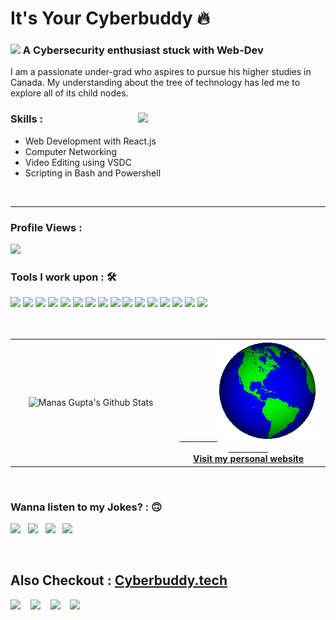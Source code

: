 # It's Your Cyberbuddy :fire:
### <img src="https://media.giphy.com/media/VgCDAzcKvsR6OM0uWg/giphy.gif" width="50"> A Cybersecurity enthusiast stuck with Web-Dev

I am a passionate under-grad who aspires to pursue his higher studies in Canada. My understanding about the tree of technology has led me to explore all of its child nodes.

### Skills : <img align="right" src="https://user-images.githubusercontent.com/70315395/145582148-a68a7e0f-a384-4086-861c-0edcc3309f54.png" width="300px">

- Web Development with React.js
- Computer Networking
- Video Editing using VSDC
- Scripting in Bash and Powershell
<br>
<hr>

  ### Profile Views : 
  <img src="https://profile-counter.glitch.me/cyberbuddy-manas/count.svg" />
  <br>
  
  ### Tools I work upon : 🛠

<img src="https://img.shields.io/badge/c++%20-%2300599C.svg?&style=for-the-badge&logo=c%2B%2B&logoColor=white">   <img src="https://img.shields.io/badge/python%20-%2314354C.svg?&style=for-the-badge&logo=python&logoColor=white">   <img src="https://img.shields.io/badge/javascript%20-%23323330.svg?&style=for-the-badge&logo=javascript&logoColor=%23F7DF1E">  <img src="https://img.shields.io/badge/Vercel-000000?style=for-the-badge&logo=vercel&logoColor=white"> <img src="https://img.shields.io/badge/html5%20-%23E34F26.svg?&style=for-the-badge&logo=html5&logoColor=white">   <img src="https://img.shields.io/badge/css3%20-%231572B6.svg?&style=for-the-badge&logo=css3&logoColor=white">   <img src="https://img.shields.io/badge/react%20-%2320232a.svg?&style=for-the-badge&logo=react&logoColor=%2361DAFB">   <img src="https://img.shields.io/badge/bootstrap%20-%23563D7C.svg?&style=for-the-badge&logo=bootstrap&logoColor=white">   <img src="https://img.shields.io/badge/git%20-%23F05033.svg?&style=for-the-badge&logo=git&logoColor=white"/>   <img src="http://img.shields.io/badge/-VS%20Code-000000?style=for-the-badge&logo=Visual-studio-code&logoColor=blue"> <img src="https://img.shields.io/badge/Shell_Script-121011?style=for-the-badge&logo=gnu-bash&logoColor=white"> <img src="https://img.shields.io/badge/Kali_Linux-557C94?style=for-the-badge&logo=kali-linux&logoColor=white"> <img src="https://img.shields.io/badge/PowerShell-5391FE?style=for-the-badge&logo=PowerShell&logoColor=white"> <img src="https://img.shields.io/badge/Wordpress-21759B?style=for-the-badge&logo=wordpress&logoColor=white"> <img src="https://img.shields.io/badge/Ghost-000?style=for-the-badge&logo=ghost&logoColor=yellow"> <img src="https://img.shields.io/badge/MongoDB-white?style=for-the-badge&logo=mongodb&logoColor=4EA94B">
<br><br><br>

<table>
  <tr>
    <td align="center">
      &nbsp;&nbsp;&nbsp;&nbsp;&nbsp;&nbsp;&nbsp;&nbsp;&nbsp;&nbsp;&nbsp;&nbsp;<img src="https://github-readme-stats.vercel.app/api?username=cyberbuddy-manas&amp;show_icons=true&amp;title_color=fff&amp;icon_color=79ff97&amp;text_color=9f9f9f&amp;bg_color=151515" alt="Manas Gupta's Github Stats" style="max-width: 100%;">&nbsp;&nbsp;&nbsp;&nbsp;&nbsp;&nbsp;&nbsp;&nbsp;&nbsp;&nbsp;&nbsp;&nbsp;
    </td>
    <td align="center">
      <a href="https://manas.cyberbuddy.tech">
        <span>&nbsp;&nbsp;&nbsp;&nbsp;&nbsp;&nbsp;&nbsp;</span>
        <span>&nbsp;&nbsp;&nbsp;&nbsp;&nbsp;&nbsp;&nbsp;</span>
        <img src="https://github.com/benyou1969/benyou1969/blob/master/globe.gif?raw=true" />
        <span>&nbsp;&nbsp;&nbsp;&nbsp;&nbsp;&nbsp;&nbsp;&nbsp;</span>
        <span>&nbsp;&nbsp;&nbsp;&nbsp;&nbsp;&nbsp;&nbsp;&nbsp;</span>
        <br>
        <strong>Visit my personal website </strong>
    </td>
  </tr>
</table>
<br>

### Wanna listen to my Jokes? : :upside_down_face:
  <a href="https://wa.me/917719665123"><img src="https://img.shields.io/badge/WhatsApp-25D366?style=for-the-badge&logo=whatsapp&logoColor=white"></a>  &nbsp; <a href="https://t.me/manas_gupta02"><img src="https://img.shields.io/badge/Telegram-2CA5E0?style=for-the-badge&logo=telegram&logoColor=white"></a> &nbsp; <a href="mailto:rspmanas1@gmail.com"><img src="https://img.shields.io/badge/Gmail-D14836?style=for-the-badge&logo=gmail&logoColor=white"></a> &nbsp;  <a href="https://manas.cyberbuddy.tech"><img src="https://img.shields.io/badge/website-000000?style=for-the-badge&logo=About.me&logoColor=white"></a>
  
<br>

## Also Checkout : [Cyberbuddy.tech](https://www.cyberbuddy.live)
<a href="https://blog.cyberbuddy.io"><img src="https://img.shields.io/badge/Ghost-000?style=for-the-badge&logo=ghost&logoColor=yellow"></a> &nbsp;&nbsp;  <a href="https://github.com/cyberbuddy-io"><img src="https://img.shields.io/badge/GitHub-100000?style=for-the-badge&logo=github&logoColor=white"></a>  &nbsp;&nbsp; <a href="https://instagram.com/cyberbuddy-manas"><img src="https://img.shields.io/badge/Instagram-E4405F?style=for-the-badge&logo=instagram&logoColor=white"></a> &nbsp;&nbsp;  <a href="https://twitter.com/cyberbuddy_io"><img src="https://img.shields.io/badge/Twitter-1DA1F2?style=for-the-badge&logo=twitter&logoColor=white"></a>
